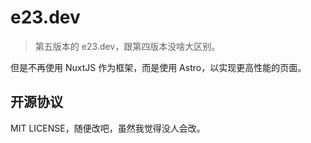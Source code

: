 # e23.dev

> 第五版本的 e23.dev，跟第四版本没啥大区别。

但是不再使用 NuxtJS 作为框架，而是使用 Astro，以实现更高性能的页面。

## 开源协议

MIT LICENSE，随便改吧，虽然我觉得没人会改。
